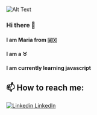 ![Alt Text](https://media0.giphy.com/media/MeJgB3yMMwIaHmKD4z/giphy.gif?cid=790b7611fe14523e816f6ac72ea98692fb15a40b44d32044&rid=giphy.gif&ct=g)

### Hi there 👋

#### I am Maria from 🇲🇽
#### I am a :taurus:
#### I am currently learning javascript
## 📫 How to reach me: 

[![Linkedin](https://i.stack.imgur.com/gVE0j.png) LinkedIn](https://www.linkedin.com/)


<!--
**mariagg8/mariagg8** is a ✨ _special_ ✨ repository because its `README.md` (this file) appears on your GitHub profile.

Here are some ideas to get you started:

- 🔭 I’m currently working on ...
- 🌱 I’m currently learning ...
- 👯 I’m looking to collaborate on ...
- 🤔 I’m looking for help with ...
- 💬 Ask me about ...
- 📫 How to reach me: ...
- 😄 Pronouns: ...
- ⚡ Fun fact: ...
-->
